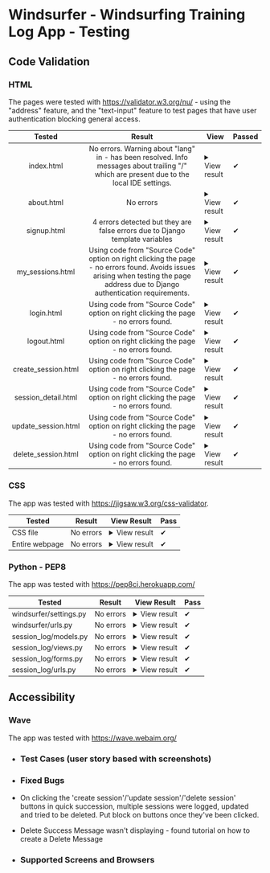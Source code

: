 # Windsurfer - Windsurfing Training Log App - Testing

## Code Validation

### HTML

The pages were tested with https://validator.w3.org/nu/ - using the "address" feature, and the "text-input" feature to test pages that have user authentication blocking general access.

|       Tested        |                                                                                      Result                                                                                       | View                                                                                                           | Passed |
| :-----------------: | :-------------------------------------------------------------------------------------------------------------------------------------------------------------------------------: | -------------------------------------------------------------------------------------------------------------- | ------ |
|     index.html      |                 No errors. Warning about "lang" in <head> - has been resolved. Info messages about trailing "/" which are present due to the local IDE settings.                  | <details> <summary>View result</summary> <img src="docs/testing/code_validation/cv-index.png"> </details>      | ✔      |
|     about.html      |                                                                                     No errors                                                                                     | <details> <summary>View result</summary> <img src="docs/testing/code_validation/cv-about.png"> </details>      | ✔      |
|     signup.html     |                                                   4 errors detected but they are false errors due to Django template variables                                                    | <details> <summary>View result</summary> <img src="docs/testing/code_validation/cv-signup.png"> </details>     | ✔      |
|  my_sessions.html   | Using code from "Source Code" option on right clicking the page - no errors found. Avoids issues arising when testing the page address due to Django authentication requirements. | <details> <summary>View result</summary> <img src="docs/testing/code_validation/cv-mysessions.png"> </details> | ✔      |
|     login.html      |                                                Using code from "Source Code" option on right clicking the page - no errors found.                                                 | <details> <summary>View result</summary> <img src="docs/testing/code_validation/cv-login.png"> </details>      | ✔      |
|     logout.html     |                                                Using code from "Source Code" option on right clicking the page - no errors found.                                                 | <details> <summary>View result</summary> <img src="docs/testing/code_validation/cv-logout.png"> </details>     | ✔      |
| create_session.html |                                                Using code from "Source Code" option on right clicking the page - no errors found.                                                 | <details> <summary>View result</summary> <img src="docs/testing/code_validation/cv-create.png"> </details>     | ✔      |
| session_detail.html |                                                Using code from "Source Code" option on right clicking the page - no errors found.                                                 | <details> <summary>View result</summary> <img src="docs/testing/code_validation/cv-read.png"> </details>       | ✔      |
| update_session.html |                                                Using code from "Source Code" option on right clicking the page - no errors found.                                                 | <details> <summary>View result</summary> <img src="docs/testing/code_validation/cv-update.png"> </details>     | ✔      |
| delete_session.html |                                                Using code from "Source Code" option on right clicking the page - no errors found.                                                 | <details> <summary>View result</summary> <img src="docs/testing/code_validation/cv-delete.png"> </details>     | ✔      |

### CSS

The app was tested with https://jigsaw.w3.org/css-validator.

| Tested         | Result    | View Result                                                                                                 | Pass |
| -------------- | --------- | ----------------------------------------------------------------------------------------------------------- | ---- |
| CSS file       | No errors | <details> <summary>View result</summary> <img src="docs/testing/code_validation/cv-css.png"> </details>     | ✔    |
| Entire webpage | No errors | <details> <summary>View result</summary> <img src="docs/testing/code_validation/cv-css-app.png"> </details> | ✔    |

### Python - PEP8

The app was tested with https://pep8ci.herokuapp.com/

| Tested                 | Result    | View Result                                                                                                             | Pass |
| ---------------------- | --------- | ----------------------------------------------------------------------------------------------------------------------- | ---- |
| windsurfer/settings.py | No errors | <details> <summary>View result</summary> <img src="docs/testing/code_validation/cv-windsurfer-settings.png"> </details> | ✔    |
| windsurfer/urls.py     | No errors | <details> <summary>View result</summary> <img src="docs/testing/code_validation/cv-windsurfer-urls.png"> </details>     | ✔    |
| session_log/models.py  | No errors | <details> <summary>View result</summary> <img src="docs/testing/code_validation/cv-session-log-models.png"> </details>  | ✔    |
| session_log/views.py   | No errors | <details> <summary>View result</summary> <img src="docs/testing/code_validation/cv-session-log-views.png"> </details>   | ✔    |
| session_log/forms.py   | No errors | <details> <summary>View result</summary> <img src="docs/testing/code_validation/cv-session-log-forms.png"> </details>   | ✔    |
| session_log/urls.py    | No errors | <details> <summary>View result</summary> <img src="docs/testing/code_validation/cv-session-log-urls.png"> </details>    | ✔    |

## Accessibility

### Wave

The app was tested with https://wave.webaim.org/

- ### Test Cases (user story based with screenshots)

- ### Fixed Bugs
- On clicking the 'create session'/'update session'/'delete session' buttons in quick succession, multiple sessions were logged, updated and tried to be deleted. Put block on buttons once they've been clicked.
- Delete Success Message wasn't displaying - found tutorial on how to create a Delete Message

- ### Supported Screens and Browsers
